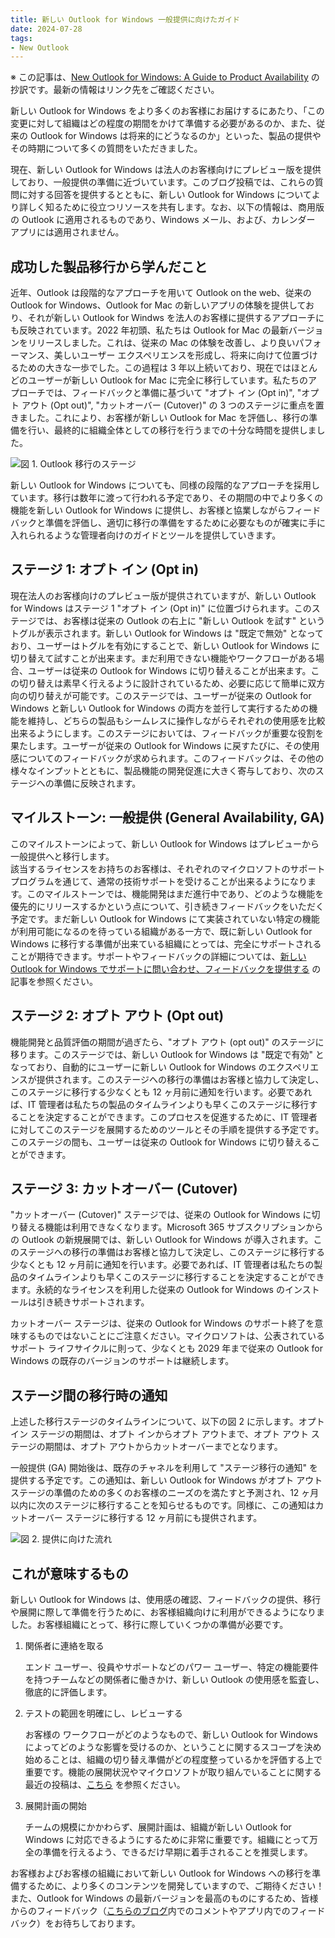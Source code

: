 ```yaml
---
title: 新しい Outlook for Windows 一般提供に向けたガイド
date: 2024-07-28
tags: 
- New Outlook
---
```


※ この記事は、[New Outlook for Windows: A Guide to Product Availability](https://techcommunity.microsoft.com/t5/outlook-blog/new-outlook-for-windows-a-guide-to-product-availability/ba-p/4078895) の抄訳です。最新の情報はリンク先をご確認ください。  

新しい Outlook for Windows をより多くのお客様にお届けするにあたり、「この変更に対して組織はどの程度の期間をかけて準備する必要があるのか、また、従来の Outlook for Windows は将来的にどうなるのか」といった、製品の提供やその時期について多くの質問をいただきました。  

現在、新しい Outlook for Windows は法人のお客様向けにプレビュー版を提供しており、一般提供の準備に近づいています。このブログ投稿では、これらの質問に対する回答を提供するとともに、新しい Outlook for Windows についてより詳しく知るために役立つリソースを共有します。なお、以下の情報は、商用版の Outlook に適用されるものであり、Windows メール、および、カレンダー アプリには適用されません。

## 成功した製品移行から学んだこと

近年、Outlook は段階的なアプローチを用いて Outlook on the web、従来の Outlook for Windows、Outlook for Mac の新しいアプリの体験を提供しており、それが新しい Outlook for Windws を法人のお客様に提供するアプローチにも反映されています。2022 年初頭、私たちは Outlook for Mac の最新バージョンをリリースしました。これは、従来の Mac の体験を改善し、より良いパフォーマンス、美しいユーザー エクスペリエンスを形成し、将来に向けて位置づけるための大きな一歩でした。この過程は 3 年以上続いており、現在ではほとんどのユーザーが新しい Outlook for Mac に完全に移行しています。私たちのアプローチでは、フィードバックと準備に基づいて "オプト イン (Opt in)", "オプト アウト (Opt out)", "カットオーバー (Cutover)" の 3 つのステージに重点を置きました。これにより、お客様が新しい Outlook for Mac を評価し、移行の準備を行い、最終的に組織全体としての移行を行うまでの十分な時間を提供しました。  

![図 1. Outlook 移行のステージ](figure1.png)

新しい Outlook for Windows についても、同様の段階的なアプローチを採用しています。移行は数年に渡って行われる予定であり、その期間の中でより多くの機能を新しい Outlook for Windows に提供し、お客様と協業しながらフィードバックと準備を評価し、適切に移行の準備をするために必要なものが確実に手に入れられるような管理者向けのガイドとツールを提供していきます。

## ステージ 1: オプト イン (Opt in)

現在法人のお客様向けのプレビュー版が提供されていますが、新しい Outlook for Windows はステージ 1 "オプト イン (Opt in)" に位置づけられます。このステージでは、お客様は従来の Outlook の右上に "新しい Outlook を試す" というトグルが表示されます。新しい Outlook for Windows は "既定で無効" となっており、ユーザーはトグルを有効にすることで、新しい Outlook for Windows に切り替えて試すことが出来ます。まだ利用できない機能やワークフローがある場合、ユーザーは従来の Outlook for Windows に切り替えることが出来ます。この切り替えは素早く行えるように設計されているため、必要に応じて簡単に双方向の切り替えが可能です。このステージでは、ユーザーが従来の Outlook for Windows と新しい Outlook for Windows の両方を並行して実行するための機能を維持し、どちらの製品もシームレスに操作しながらそれぞれの使用感を比較出来るようにします。このステージにおいては、フィードバックが重要な役割を果たします。ユーザーが従来の Outlook for Windows に戻すたびに、その使用感についてのフィードバックが求められます。このフィードバックは、その他の様々なインプットとともに、製品機能の開発促進に大きく寄与しており、次のステージへの準備に反映されます。  

## マイルストーン: 一般提供 (General Availability, GA)

このマイルストーンによって、新しい Outlook for Windows はプレビューから一般提供へと移行します。  
該当するライセンスをお持ちのお客様は、それぞれのマイクロソフトのサポート プログラムを通じて、通常の技術サポートを受けることが出来るようになります。このマイルストーンでは、機能開発はまだ進行中であり、どのような機能を優先的にリリースするかという点について、引き続きフィードバックをいただく予定です。まだ新しい Outlook for Windows にて実装されていない特定の機能が利用可能になるのを待っている組織がある一方で、既に新しい Outlook for Windows に移行する準備が出来ている組織にとっては、完全にサポートされることが期待できます。サポートやフィードバックの詳細については、[新しい Outlook for Windows でサポートに問い合わせ、フィードバックを提供する](https://support.microsoft.com/ja-jp/office/contact-support-and-provide-feedback-in-new-outlook-for-windows-4a4bcc80-c71e-4e44-97c1-d0e62452ef4a) の記事を参照ください。  

## ステージ 2: オプト アウト (Opt out)

機能開発と品質評価の期間が過ぎたら、"オプト アウト (opt out)" のステージに移ります。このステージでは、新しい Outlook for Windows は "既定で有効" となっており、自動的にユーザーに新しい Outlook for Windows のエクスペリエンスが提供されます。このステージへの移行の準備はお客様と協力して決定し、このステージに移行する少なくとも 12 ヶ月前に通知を行います。必要であれば、IT 管理者は私たちの製品のタイムラインよりも早くこのステージに移行することを決定することができます。このプロセスを促進するために、IT 管理者に対してこのステージを展開するためのツールとその手順を提供する予定です。このステージの間も、ユーザーは従来の Outlook for Windows に切り替えることができます。

## ステージ 3: カットオーバー (Cutover)

"カットオーバー (Cutover)" ステージでは、従来の Outlook for Windows に切り替える機能は利用できなくなります。Microsoft 365 サブスクリプションからの Outlook の新規展開では、新しい Outlook for Windows が導入されます。このステージへの移行の準備はお客様と協力して決定し、このステージに移行する少なくとも 12 ヶ月前に通知を行います。必要であれば、IT 管理者は私たちの製品のタイムラインよりも早くこのステージに移行することを決定することができます。永続的なライセンスを利用した従来の Outlook for Windows のインストールは引き続きサポートされます。  

カットオーバー ステージは、従来の Outlook for Windows のサポート終了を意味するものではないことにご注意ください。マイクロソフトは、公表されているサポート ライフサイクルに則って、少なくとも 2029 年まで従来の Outlook for Windows の既存のバージョンのサポートは継続します。  

## ステージ間の移行時の通知

上述した移行ステージのタイムラインについて、以下の図 2 に示します。オプト イン ステージの期間は、オプト インからオプト アウトまで、オプト アウト ステージの期間は、オプト アウトからカットオーバーまでとなります。  

一般提供 (GA) 開始後は、既存のチャネルを利用して "ステージ移行の通知" を提供する予定です。この通知は、新しい Outlook for Windows がオプト アウト ステージの準備のための多くのお客様のニーズのを満たすと予測され、12 ヶ月以内に次のステージに移行することを知らせるものです。同様に、この通知はカットオーバー ステージに移行する 12 ヶ月前にも提供されます。  

![図 2. 提供に向けた流れ](figure2.png)

## これが意味するもの

新しい Outlook for Windows は、使用感の確認、フィードバックの提供、移行や展開に際して準備を行うために、お客様組織向けに利用ができるようになりました。お客様組織にとって、移行に際していくつかの準備が必要です。

1. 関係者に連絡を取る  
     
   エンド ユーザー、役員やサポートなどのパワー ユーザー、特定の機能要件を持つチームなどの関係者に働きかけ、新しい Outlook の使用感を監査し、徹底的に評価します。

2. テストの範囲を明確にし、レビューする  
     
   お客様の ワークフローがどのようなもので、新しい Outlook for Windows によってどのような影響を受けるのか、ということに関するスコープを決め始めることは、組織の切り替え準備がどの程度整っているかを評価する上で重要です。機能の展開状況やマイクロソフトが取り組んでいることに関する最近の投稿は、[こちら](https://techcommunity.microsoft.com/t5/outlook-blog/things-to-look-forward-to-in-the-new-outlook-for-windows/ba-p/3975602) を参照ください。

3. 展開計画の開始
   
   チームの規模にかかわらず、展開計画は、組織が新しい Outlook for Windows に対応できるようにするために非常に重要です。組織にとって万全の準備を行えるよう、できるだけ早期に着手されることを推奨します。  
 
お客様およびお客様の組織において新しい Outlook for Windows への移行を準備するために、より多くのコンテンツを開発していますので、ご期待ください！また、Outlook for Windows の最新バージョンを最高のものにするため、皆様からのフィードバック（[こちらのブログ](https://techcommunity.microsoft.com/t5/outlook-blog/new-outlook-for-windows-a-guide-to-product-availability/ba-p/4078895)内でのコメントやアプリ内でのフィードバック）をお待ちしております。  
